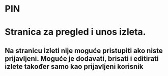 # PIN
# Stranica za pregled i unos izleta.

## Na stranicu izleti nije moguće pristupiti ako niste prijavljeni. Moguće je dodavati, brisati i editirati izlete također samo kao prijavljeni korisnik
